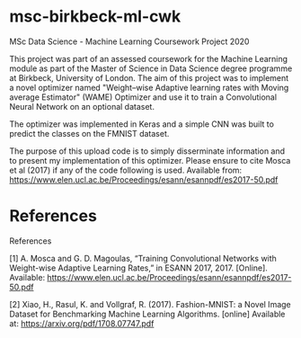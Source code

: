 # msc-birkbeck-ml-cwk
MSc Data Science - Machine Learning Coursework Project 2020

This project was part of an assessed coursework for the Machine Learning module as part of the Master of Science in Data Science degree programme at Birkbeck, University of London. The aim of this project was to implement a novel optimizer named "Weight–wise Adaptive learning rates with Moving average Estimator" (WAME) Optimizer and use it to train a Convolutional Neural Network on an optional dataset.

The optimizer was implemented in Keras and a simple CNN was built to predict the classes on the FMNIST dataset.

The purpose of this upload code is to simply disserminate information and to present my implementation of this optimizer.   Please ensure to cite Mosca et al (2017) if any of the code following is used. Available from: https://www.elen.ucl.ac.be/Proceedings/esann/esannpdf/es2017-50.pdf

# References 


References

[1] A. Mosca and G. D. Magoulas, “Training Convolutional Networks with Weight-wise Adaptive Learning Rates,” in ESANN 2017, 2017. [Online]. Available: https://www.elen.ucl.ac.be/Proceedings/esann/esannpdf/es2017-50.pdf

[2] Xiao, H., Rasul, K. and Vollgraf, R. (2017). Fashion-MNIST: a Novel Image Dataset for Benchmarking Machine
Learning Algorithms. [online] Available at: https://arxiv.org/pdf/1708.07747.pdf 

